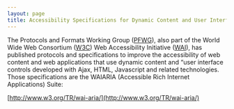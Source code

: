 ```yaml
---
layout: page
title: Accessibility Specifications for Dynamic Content and User Interface
---
```

The Protocols and Formats Working Group ([P​FWG](http://www.w3.org/WAI/PF/))​, also part of the World Wide Web Consortium ([W​3C](http://www.w3.org))​ Web Accessibility Initiative ([W​AI](http://www.w3.org/WAI/))​, has published protocols and specifications to improve the accessibility of web content and web applications that use dynamic content and “user interface controls developed with Ajax, HTML, Javascript and related technologies. Those specifications are the WAI­ARIA (Accessible Rich Internet Applications) Suite:

[http://www.w3.org/TR/wai-aria/](http://www.w3.org/TR/wai-aria/)